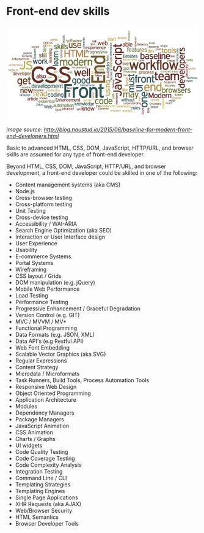 # Front-end dev skills

![](../images/front-end-skills.png "http://blog.naustud.io/2015/06/baseline-for-modern-front-end-developers.html")

<cite>image source: <a href="http://blog.naustud.io/2015/06/baseline-for-modern-front-end-developers.html">http://blog.naustud.io/2015/06/baseline-for-modern-front-end-developers.html</a></cite>

Basic to advanced HTML, CSS, DOM, JavaScript, HTTP/URL, and browser skills are assumed for any type of front-end developer. 

Beyond HTML, CSS, DOM, JavaScript, HTTP/URL, and browser development, a front-end developer could be skilled in one of the following:

* Content management systems (aka CMS)
* Node.js
* Cross-browser testing
* Cross-platform testing
* Unit Testing
* Cross-device testing
* Accessibility / WAI-ARIA
* Search Engine Optimization (aka SEO)
* Interaction or User Interface design
* User Experience
* Usability
* E-commerce Systems
* Portal Systems
* Wireframing
* CSS layout / Grids
* DOM manipulation (e.g. jQuery)
* Mobile Web Performance
* Load Testing
* Performance Testing
* Progressive Enhancement / Graceful Degradation
* Version Control (e.g. GIT)
* MVC / MVVM / MV* 
* Functional Programming
* Data Formats (e.g. JSON, XML)
* Data API's (e.g Restful API)
* Web Font Embedding
* Scalable Vector Graphics (aka SVG)
* Regular Expressions
* Content Strategy
* Microdata / Microformats
* Task Runners, Build Tools, Process Automation Tools
* Responsive Web Design
* Object Oriented Programming
* Application Architecture
* Modules
* Dependency Managers
* Package Managers
* JavaScript Animation
* CSS Animation
* Charts / Graphs
* UI widgets
* Code Quality Testing
* Code Coverage Testing
* Code Complexity Analysis
* Integration Testing
* Command Line / CLI 
* Templating Strategies
* Templating Engines
* Single Page Applications
* XHR Requests (aka AJAX)
* Web/Browser Security
* HTML Semantics
* Browser Developer Tools





